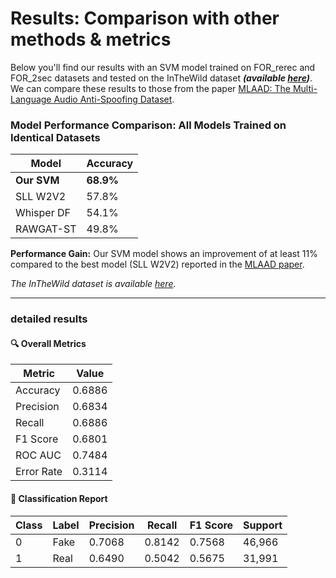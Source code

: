 # **Results: Comparison with other methods & metrics**

Below you'll find our results with an SVM model trained on FOR_rerec and FOR_2sec datasets and tested on the InTheWild dataset ***(available [here](https://huggingface.co/datasets/UncovAI/InTheWild))***. We can compare these results to those from the paper [MLAAD: The Multi-Language Audio Anti-Spoofing Dataset](https://arxiv.org/pdf/2401.09512).

### Model Performance Comparison: All Models Trained on Identical Datasets
| Model | Accuracy |
|-------|----------|
| **Our SVM** | **68.9%** |
| SLL W2V2 | 57.8% |
| Whisper DF | 54.1%|
| RAWGAT-ST | 49.8% |

**Performance Gain:** Our SVM model shows an improvement of at least 11% compared to the best model (SLL W2V2) reported in the [MLAAD paper](https://arxiv.org/pdf/2401.09512).

*The InTheWild dataset is available [here](https://huggingface.co/datasets/UncovAI/InTheWild2).*

----
### detailed results
#### 🔍 **Overall Metrics**

|Metric|Value|
|---|---|
|Accuracy|0.6886|
|Precision|0.6834|
|Recall|0.6886|
|F1 Score|0.6801|
|ROC AUC|0.7484|
|Error Rate|0.3114|

#### 🧾 **Classification Report**

|Class|Label|Precision|Recall|F1 Score|Support|
|---|---|---|---|---|---|
|0|Fake|0.7068|0.8142|0.7568|46,966|
|1|Real|0.6490|0.5042|0.5675|31,991|
